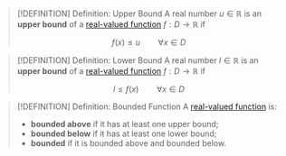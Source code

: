 >[!DEFINITION] Definition: Upper Bound
>A real number $u \in \mathbb{R}$ is an **upper bound** of a [real-valued function](Real-Valued%20Function.md) $f: D \to \mathbb{R}$ if
>
>$$f(x) \le u \qquad \forall x \in D$$

>[!DEFINITION] Definition: Lower Bound
>A real number $l \in \mathbb{R}$ is an **upper bound** of a [real-valued function](Real-Valued%20Function.md) $f: D \to \mathbb{R}$ if
>
>$$l \le f(x) \qquad \forall x \in D$$

>[!DEFINITION] Definition: Bounded Function
>A [real-valued function](Real-Valued%20Function.md) is:
>- **bounded above** if it has at least one upper bound;
>- **bounded below** if it has at least one lower bound;
>- **bounded** if it is bounded above and bounded below.